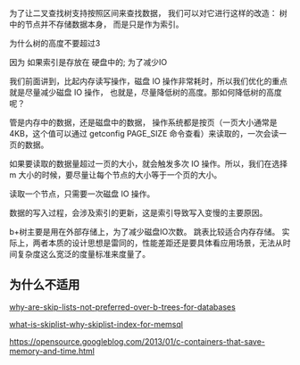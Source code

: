 为了让二叉查找树支持按照区间来查找数据，
我们可以对它进行这样的改造：
树中的节点并不存储数据本身，
而是只是作为索引。



为什么树的高度不要超过3

因为 如果索引是存放在 硬盘中的; 为了减少IO


我们前面讲到，比起内存读写操作，磁盘 IO 操作非常耗时，所以我们优化的重点就是尽量减少磁盘 IO 操作，
也就是，尽量降低树的高度。那如何降低树的高度呢？


管是内存中的数据，还是磁盘中的数据，
操作系统都是按页（一页大小通常是 4KB，这个值可以通过 getconfig PAGE_SIZE 命令查看）来读取的，一次会读一页的数据。

如果要读取的数据量超过一页的大小，就会触发多次 IO 操作。所以，我们在选择 m 大小的时候，要尽量让每个节点的大小等于一个页的大小。

读取一个节点，只需要一次磁盘 IO 操作。



数据的写入过程，会涉及索引的更新，这是索引导致写入变慢的主要原因。


 b+树主要是用在外部存储上，为了减少磁盘IO次数。
跳表比较适合内存存储。
实际上，两者本质的设计思想是雷同的，性能差距还是要具体看应用场景，无法从时间复杂度这么宽泛的度量标准来度量了。



## 为什么不适用

[why-are-skip-lists-not-preferred-over-b-trees-for-databases](https://stackoverflow.com/questions/21828834/why-are-skip-lists-not-preferred-over-b-trees-for-databases)



[what-is-skiplist-why-skiplist-index-for-memsql](https://www.singlestore.com/blog/what-is-skiplist-why-skiplist-index-for-memsql)



https://opensource.googleblog.com/2013/01/c-containers-that-save-memory-and-time.html
